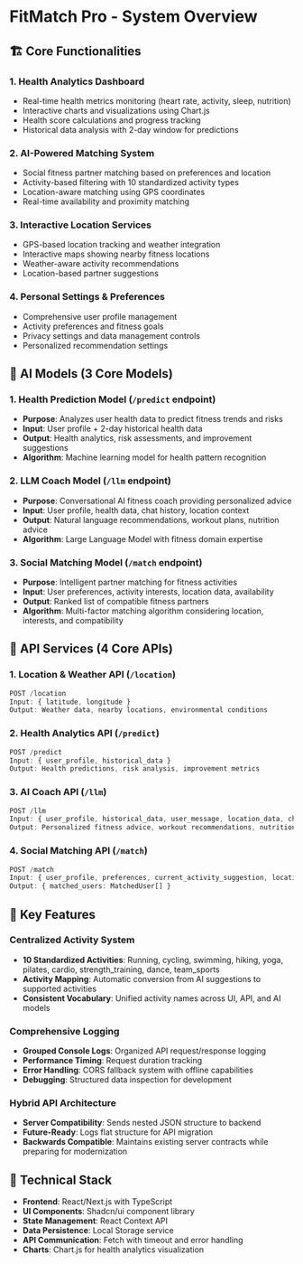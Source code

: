 # FitMatch Pro - System Overview

## 🏗️ Core Functionalities

### 1. **Health Analytics Dashboard**
- Real-time health metrics monitoring (heart rate, activity, sleep, nutrition)
- Interactive charts and visualizations using Chart.js
- Health score calculations and progress tracking
- Historical data analysis with 2-day window for predictions

### 2. **AI-Powered Matching System**
- Social fitness partner matching based on preferences and location
- Activity-based filtering with 10 standardized activity types
- Location-aware matching using GPS coordinates
- Real-time availability and proximity matching

### 3. **Interactive Location Services**
- GPS-based location tracking and weather integration
- Interactive maps showing nearby fitness locations
- Weather-aware activity recommendations
- Location-based partner suggestions

### 4. **Personal Settings & Preferences**
- Comprehensive user profile management
- Activity preferences and fitness goals
- Privacy settings and data management controls
- Personalized recommendation settings

## 🤖 AI Models (3 Core Models)

### 1. **Health Prediction Model** (`/predict` endpoint)
- **Purpose**: Analyzes user health data to predict fitness trends and risks
- **Input**: User profile + 2-day historical health data
- **Output**: Health analytics, risk assessments, and improvement suggestions
- **Algorithm**: Machine learning model for health pattern recognition

### 2. **LLM Coach Model** (`/llm` endpoint)
- **Purpose**: Conversational AI fitness coach providing personalized advice
- **Input**: User profile, health data, chat history, location context
- **Output**: Natural language recommendations, workout plans, nutrition advice
- **Algorithm**: Large Language Model with fitness domain expertise

### 3. **Social Matching Model** (`/match` endpoint)
- **Purpose**: Intelligent partner matching for fitness activities
- **Input**: User preferences, activity interests, location data, availability
- **Output**: Ranked list of compatible fitness partners
- **Algorithm**: Multi-factor matching algorithm considering location, interests, and compatibility

## 📡 API Services (4 Core APIs)

### 1. **Location & Weather API** (`/location`)
```typescript
POST /location
Input: { latitude, longitude }
Output: Weather data, nearby locations, environmental conditions
```

### 2. **Health Analytics API** (`/predict`)
```typescript
POST /predict  
Input: { user_profile, historical_data }
Output: Health predictions, risk analysis, improvement metrics
```

### 3. **AI Coach API** (`/llm`)
```typescript
POST /llm
Input: { user_profile, historical_data, user_message, location_data, chat_history }
Output: Personalized fitness advice, workout recommendations, nutrition plans
```

### 4. **Social Matching API** (`/match`)
```typescript
POST /match
Input: { user_profile, preferences, current_activity_suggestion, location_data }
Output: { matched_users: MatchedUser[] }
```

## 🎯 Key Features

### Centralized Activity System
- **10 Standardized Activities**: Running, cycling, swimming, hiking, yoga, pilates, cardio, strength_training, dance, team_sports
- **Activity Mapping**: Automatic conversion from AI suggestions to supported activities
- **Consistent Vocabulary**: Unified activity names across UI, API, and AI models

### Comprehensive Logging
- **Grouped Console Logs**: Organized API request/response logging
- **Performance Timing**: Request duration tracking
- **Error Handling**: CORS fallback system with offline capabilities
- **Debugging**: Structured data inspection for development

### Hybrid API Architecture
- **Server Compatibility**: Sends nested JSON structure to backend
- **Future-Ready**: Logs flat structure for API migration
- **Backwards Compatible**: Maintains existing server contracts while preparing for modernization

## 🔧 Technical Stack
- **Frontend**: React/Next.js with TypeScript
- **UI Components**: Shadcn/ui component library
- **State Management**: React Context API
- **Data Persistence**: Local Storage service
- **API Communication**: Fetch with timeout and error handling
- **Charts**: Chart.js for health analytics visualization